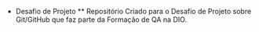 * Desafio de Projeto
** Repositório Criado para o Desafio de Projeto sobre Git/GitHub que faz parte da Formação de QA na DIO.
